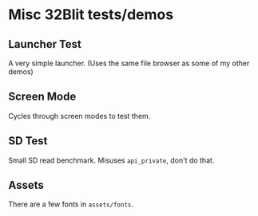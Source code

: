 # Misc 32Blit tests/demos

## Launcher Test
A very simple launcher. (Uses the same file browser as some of my other demos)

## Screen Mode

Cycles through screen modes to test them.

## SD Test

Small SD read benchmark. Misuses `api_private`, don't do that.

## Assets

There are a few fonts in `assets/fonts`.